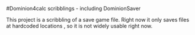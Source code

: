 #Dominion4calc scribblings - including DominionSaver

This project is a scribbling of a save game file. Right now it only saves files at hardcoded locations , so it is not widely usable right now.